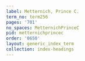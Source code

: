 ```yaml
---
label: Metternich, Prince C.
term_no: term256
pages: '701'
no_spaces: MetternichPrinceC
pid: metternichprincec
order: '0650'
layout: generic_index_term
collection: index-headings
---
```

